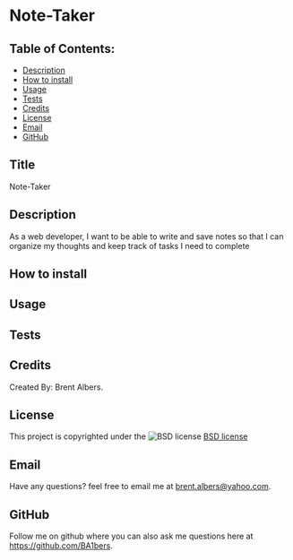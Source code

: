 # Note-Taker
  ## Table of Contents:
  * [Description](#description)
  * [How to install](#installation)
  * [Usage](#usage)
  * [Tests](#tests)
  * [Credits](#credits)
  * [License](#license)
  * [Email](#email)
  * [GitHub](#github)
## Title 
Note-Taker

## Description 
As a web developer, I want to be able to write and save notes so that I can organize my thoughts and keep track of tasks I need to complete

## How to install 
 

## Usage 
 

## Tests 
 

## Credits 
Created By: Brent Albers.

## License
This project is copyrighted under the 
![BSD license](https://img.shields.io/badge/License-BSD%203--Clause-blue.svg)
[BSD license](https://opensource.org/licenses/BSD-3-Clause)

## Email
Have any questions? feel free to email me at brent.albers@yahoo.com. 

## GitHub
Follow me on github where you can also ask me questions here at https://github.com/BA1bers.
